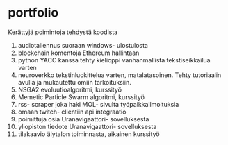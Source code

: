 # portfolio
Kerättyjä poimintoja tehdystä koodista

1. audiotallennus suoraan windows- ulostulosta
2. blockchain komentoja Ethereum hallintaan
3. python YACC kanssa tehty kielioppi vanhanmallista tekstiseikkailua varten
4. neuroverkko tekstinluokittelua varten, matalatasoinen. Tehty tutoriaalin avulla ja mukautettu omiin tarkoituksiin.
5. NSGA2 evoluutioalgoritmi, kurssityö
6. Memetic Particle Swarm algoritmi, kurssityö
7. rss- scraper joka haki MOL- sivulta työpaikkailmoituksia
8. omaan twitch- clientiin api integraatio
9. poimittuja osia Uranavigaattori- sovelluksesta
10. yliopiston tiedote Uranavigaattori- sovelluksesta
11. tilakaavio älytalon toiminnasta, aikainen kurssityö
